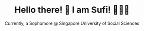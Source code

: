 <h1 align="center">
Hello there! 👋 I am Sufi! 🙋🏽‍♂️
</h1>

<p align="center">
      Currently, a Sophomore @ Singapore University of Social Sciences
</p>
